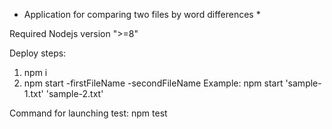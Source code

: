 
* Application for comparing two files by word differences *

Required Nodejs version ">=8"

Deploy steps:
1. npm i
2. npm start -firstFileName -secondFileName
    Example: npm start 'sample-1.txt' 'sample-2.txt'

Command for launching test:
    npm test